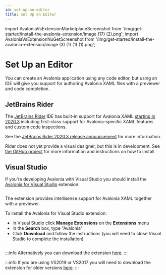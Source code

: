 ```yaml
---
id: set-up-an-editor
title: Set Up an Editor
---
```


import AvaloniaVsExtensionMarketplaceScreenshot from '/img/get-started/install-the-avalonia-extension/image (17) (2).png';
import AvaloniaVsExtensionNuGetScreenshot from '/img/get-started/install-the-avalonia-extension/image (3) (1) (1) (1).png';

# Set Up an Editor

You can create an Avalonia application using any code editor, but using an IDE will give you support for authoring Avalonia XAML files with a previewer and code completion.

## JetBrains Rider

The [JetBrains Rider](https://www.jetbrains.com/rider/) IDE has built-in support for Avalonia XAML [starting in 2020.3](https://www.jetbrains.com/rider/whatsnew/2020-3/#version-2020-3-avalonia-support) including first-class support for Avalonia-specific XAML features and custom code inspections.

See the [JetBrains Rider 2020.3 release announcement](https://www.jetbrains.com/rider/whatsnew/2020-3/#version-2020-3-avalonia-support) for more information.

Rider does not yet provide a visual designer, but this is in development. See [the GitHub project](https://github.com/ForNeVeR/AvaloniaRider) for more information and instructions on how to install.

## Visual Studio

If you're developing Avalonia with Visual Studio you should install the [Avalonia for Visual Studio](https://marketplace.visualstudio.com/items?itemName=AvaloniaTeam.AvaloniaVS) extension.

<img className="center" src={AvaloniaVsExtensionMarketplaceScreenshot} alt="" />

The extension provides intellisense support for Avalonia XAML together with a previewer.

To install the Avalonia for Visual Studio extension:

- In Visual Studio click **Manage Extensions** on the **Extensions** menu
- In the **Search** box, type "Avalonia"
- Click **Download** and follow the instructions (you will need to close Visual Studio to complete the installation)

<img className="center" src={AvaloniaVsExtensionNuGetScreenshot} alt="" />

:::info
Alternatively you can download the extension [here](https://marketplace.visualstudio.com/items?itemName=AvaloniaTeam.AvaloniaVS).
:::

:::info
If you are using VS2019 or VS2017 you will need to download the extension for older versions [here](https://marketplace.visualstudio.com/items?itemName=AvaloniaTeam.AvaloniaforVisualStudio).
:::
